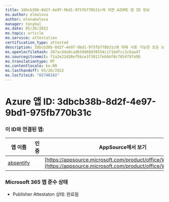 ```yaml
---
title: 3dbcb38b-8d2f-4e97-9bd1-975fb770b31c에 대한 AZURE 앱 ID 정보
ms.author: elmalova
author: elenamalova
manager: tonybal
ms.date: 05/26/2022
ms.topic: article
ms.service: attestation
certification_type: attested
description: 3dbcb38b-8d2f-4e97-9bd1-975fb770b31c에 대해 사용 가능한 모든 보안 및 규정 준수 정보입니다.
ms.openlocfilehash: 207ac44a9cadb59468d39554c1f1bdfcc1c6aa47
ms.sourcegitcommit: f1a2e22d28ef56ce3f3811febbbf8c7054797a98
ms.translationtype: MT
ms.contentlocale: ko-KR
ms.lasthandoff: 05/26/2022
ms.locfileid: "65748102"
---
```

# <a name="azure-app-id-3dbcb38b-8d2f-4e97-9bd1-975fb770b31c"></a>Azure 앱 ID: 3dbcb38b-8d2f-4e97-9bd1-975fb770b31c


### <a name="apps-associated-with-this-id"></a>이 ID와 연결된 앱:
| **앱 이름** | **인증** | **AppSource에서 보기** |
|--------------|---------------|-----------------------|
| [absentify](../forward/WA200003833.md) |  | [https://appsource.microsoft.com/product/office/WA200003833](https://appsource.microsoft.com/product/office/WA200003833) |

### <a name="microsoft-365-app-compliance-status"></a>Microsoft 365 앱 준수 상태
- Publisher Attestaton 상태: 완료됨
